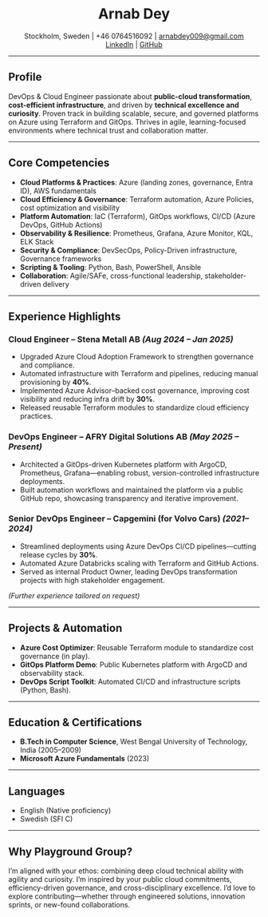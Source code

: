<div align="center">
	<h1><b>Arnab Dey</b></h1>
	<p>
		Stockholm, Sweden | +46 0764516092 | <a href="mailto:arnabdey009@gmail.com">arnabdey009@gmail.com</a><br>
		<a href="https://www.linkedin.com/in/arnabdey73">LinkedIn</a> | <a href="https://github.com/arnabdey73">GitHub</a>
	</p>
</div>

---

##  Profile
DevOps & Cloud Engineer passionate about **public-cloud transformation**, **cost-efficient infrastructure**, and driven by **technical excellence and curiosity**. Proven track in building scalable, secure, and governed platforms on Azure using Terraform and GitOps. Thrives in agile, learning-focused environments where technical trust and collaboration matter.

---

##  Core Competencies
- **Cloud Platforms & Practices**: Azure (landing zones, governance, Entra ID), AWS fundamentals  
- **Cloud Efficiency & Governance**: Terraform automation, Azure Policies, cost optimization and visibility  
- **Platform Automation**: IaC (Terraform), GitOps workflows, CI/CD (Azure DevOps, GitHub Actions)  
- **Observability & Resilience**: Prometheus, Grafana, Azure Monitor, KQL, ELK Stack  
- **Security & Compliance**: DevSecOps, Policy-Driven infrastructure, Governance frameworks  
- **Scripting & Tooling**: Python, Bash, PowerShell, Ansible  
- **Collaboration**: Agile/SAFe, cross-functional leadership, stakeholder-driven delivery  

---

##  Experience Highlights

### **Cloud Engineer – Stena Metall AB** *(Aug 2024 – Jan 2025)*
- Upgraded Azure Cloud Adoption Framework to strengthen governance and compliance.
- Automated infrastructure with Terraform and pipelines, reducing manual provisioning by **40%**.
- Implemented Azure Advisor–backed cost governance, improving cost visibility and reducing infra drift by **30%**.
- Released reusable Terraform modules to standardize cloud efficiency practices.

### **DevOps Engineer – AFRY Digital Solutions AB** *(May 2025 – Present)*
- Architected a GitOps-driven Kubernetes platform with ArgoCD, Prometheus, Grafana—enabling robust, version-controlled infrastructure deployments.
- Built automation workflows and maintained the platform via a public GitHub repo, showcasing transparency and iterative improvement.

### **Senior DevOps Engineer – Capgemini (for Volvo Cars)** *(2021–2024)*
- Streamlined deployments using Azure DevOps CI/CD pipelines—cutting release cycles by **30%**.
- Automated Azure Databricks scaling with Terraform and GitHub Actions.
- Served as internal Product Owner, leading DevOps transformation projects with high stakeholder engagement.

*(Further experience tailored on request)*

---

##  Projects & Automation
- **Azure Cost Optimizer**: Reusable Terraform module to standardize cost governance (in  play).
- **GitOps Platform Demo**: Public Kubernetes platform with ArgoCD and observability stack.
- **DevOps Script Toolkit**: Automated CI/CD and infrastructure scripts (Python, Bash).

---

##  Education & Certifications
- **B.Tech in Computer Science**, West Bengal University of Technology, India (2005–2009)  
- **Microsoft Azure Fundamentals** (2023)

---

##  Languages
- English (Native proficiency)  
- Swedish (SFI C)

---

##  Why Playground Group?
I’m aligned with your ethos: combining deep cloud technical ability with agility and curiosity. I’m inspired by your public cloud commitments, efficiency-driven governance, and cross-disciplinary excellence. I’d love to explore contributing—whether through engineered solutions, innovation sprints, or new-found collaborations.
